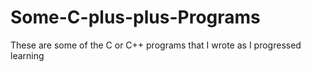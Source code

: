 # Some-C-plus-plus-Programs
These are some of the C or C++ programs that I wrote as I progressed learning
